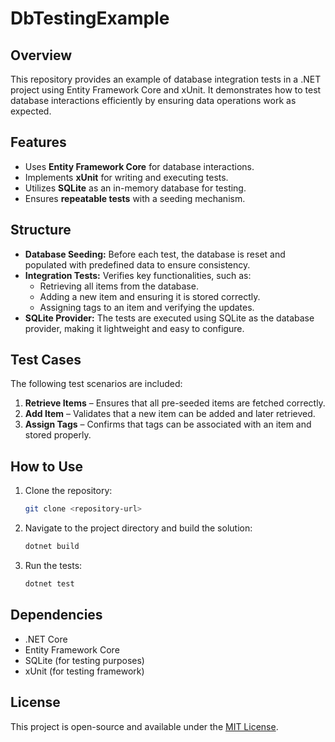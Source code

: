 # DbTestingExample

## Overview
This repository provides an example of database integration tests in a .NET project using Entity Framework Core and xUnit. It demonstrates how to test database interactions efficiently by ensuring data operations work as expected.

## Features
- Uses **Entity Framework Core** for database interactions.
- Implements **xUnit** for writing and executing tests.
- Utilizes **SQLite** as an in-memory database for testing.
- Ensures **repeatable tests** with a seeding mechanism.

## Structure
- **Database Seeding:** Before each test, the database is reset and populated with predefined data to ensure consistency.
- **Integration Tests:** Verifies key functionalities, such as:
  - Retrieving all items from the database.
  - Adding a new item and ensuring it is stored correctly.
  - Assigning tags to an item and verifying the updates.
- **SQLite Provider:** The tests are executed using SQLite as the database provider, making it lightweight and easy to configure.

## Test Cases
The following test scenarios are included:
1. **Retrieve Items** – Ensures that all pre-seeded items are fetched correctly.
2. **Add Item** – Validates that a new item can be added and later retrieved.
3. **Assign Tags** – Confirms that tags can be associated with an item and stored properly.

## How to Use
1. Clone the repository:
   ```sh
   git clone <repository-url>
   ```
2. Navigate to the project directory and build the solution:
   ```sh
   dotnet build
   ```
3. Run the tests:
   ```sh
   dotnet test
   ```

## Dependencies
- .NET Core
- Entity Framework Core
- SQLite (for testing purposes)
- xUnit (for testing framework)

## License
This project is open-source and available under the [MIT License](LICENSE).

